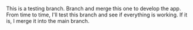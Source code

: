 This is a testing branch. Branch and merge this one to develop the app. From time to time, I'll
test this branch and see if everything is working. If it is, I merge it into the main branch.
